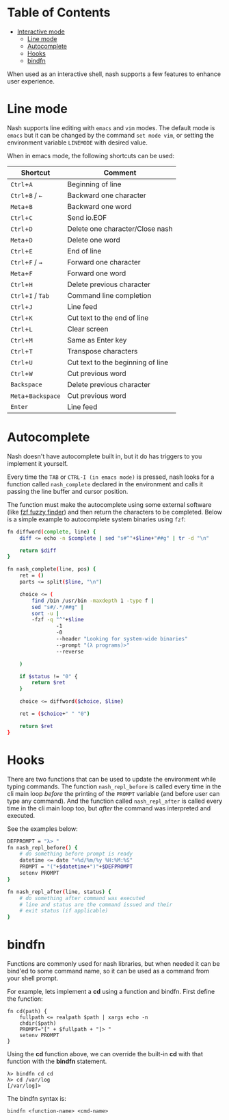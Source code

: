 <!-- mdtocstart -->
# Table of Contents

- [Interactive mode](#interactive-mode)
    - [Line mode](#line-mode)
    - [Autocomplete](#autocomplete)
    - [Hooks](#hooks)
    - [bindfn](#bindfn)
<!-- mdtocend -->

When used as an interactive shell, nash supports a few features to
enhance user experience.

# Line mode

Nash supports line editing with `emacs` and `vim` modes. The default
mode is `emacs` but it can be changed by the command `set mode vim`,
or setting the environment variable `LINEMODE` with desired value.

When in emacs mode, the following shortcuts can be used:

| Shortcut           | Comment                           |
| ------------------ | --------------------------------- |
| `Ctrl`+`A`         | Beginning of line                 |
| `Ctrl`+`B` / `←`   | Backward one character            |
| `Meta`+`B`         | Backward one word                 |
| `Ctrl`+`C`         | Send io.EOF                       |
| `Ctrl`+`D`         | Delete one character/Close nash   |
| `Meta`+`D`         | Delete one word                   |
| `Ctrl`+`E`         | End of line                       |
| `Ctrl`+`F` / `→`   | Forward one character             |
| `Meta`+`F`         | Forward one word                  |
| `Ctrl`+`H`         | Delete previous character         |
| `Ctrl`+`I` / `Tab` | Command line completion           |
| `Ctrl`+`J`         | Line feed                         |
| `Ctrl`+`K`         | Cut text to the end of line       |
| `Ctrl`+`L`         | Clear screen                      |
| `Ctrl`+`M`         | Same as Enter key                 |
| `Ctrl`+`T`         | Transpose characters              |
| `Ctrl`+`U`         | Cut text to the beginning of line |
| `Ctrl`+`W`         | Cut previous word                 |
| `Backspace`        | Delete previous character         |
| `Meta`+`Backspace` | Cut previous word                 |
| `Enter`            | Line feed                         |

# Autocomplete

Nash doesn't have autocomplete built in, but it do has triggers to you
implement it yourself.

Every time the `TAB` or `CTRL-I (in emacs mode)` is pressed, nash
looks for a function called `nash_complete` declared in the
environment and calls it passing the line buffer and cursor position.

The function must make the autocomplete using some external software
(like [fzf fuzzy finder](https://github.com/junegunn/fzf)) and then
return the characters to be completed. Below is a simple example to
autocomplete system binaries using `fzf`:

```sh
fn diffword(complete, line) {
    diff <= echo -n $complete | sed "s#^"+$line+"##g" | tr -d "\n"

    return $diff
}

fn nash_complete(line, pos) {
    ret = ()
    parts <= split($line, "\n")

    choice <= (
		find /bin /usr/bin -maxdepth 1 -type f |
		sed "s#/.*/##g" |
		sort -u |
		-fzf -q "^"+$line
				-1
				-0
				--header "Looking for system-wide binaries"
				--prompt "(λ programs)>"
				--reverse

	)

    if $status != "0" {
        return $ret
    }

    choice <= diffword($choice, $line)

	ret = ($choice+" " "0")

	return $ret
}
```

# Hooks

There are two functions that can be used to update the environment
while typing commands. The function `nash_repl_before` is called every
time in the cli main loop *before* the printing of the `PROMPT`
variable (and before user can type any command). And the function
called `nash_repl_after` is called every time in the cli main loop
too, but *after* the command was interpreted and executed.

See the examples below:

```sh
DEFPROMPT = "λ> "
fn nash_repl_before() {
    # do something before prompt is ready
    datetime <= date "+%d/%m/%y %H:%M:%S"
    PROMPT = "("+$datetime+")"+$DEFPROMPT
    setenv PROMPT
}

fn nash_repl_after(line, status) {
    # do something after command was executed
    # line and status are the command issued and their
    # exit status (if applicable)
}
```

# bindfn

Functions are commonly used for nash libraries,
but when needed it can be bind'ed to some command name,
so it can be used as a command from your shell prompt.

For example, lets implement a **cd** using a function and bindfn.
First define the function:

```nash
fn cd(path) {
    fullpath <= realpath $path | xargs echo -n
    chdir($path)
    PROMPT="[" + $fullpath + "]> "
    setenv PROMPT
}
```

Using the **cd** function above, we can override the built-in
**cd** with that function with the **bindfn** statement.

```nash
λ> bindfn cd cd
λ> cd /var/log
[/var/log]>
```

The bindfn syntax is:

```nash
bindfn <function-name> <cmd-name>
```

